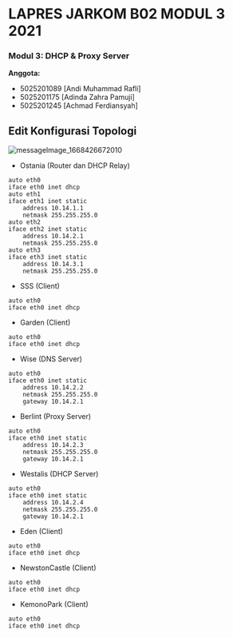 # LAPRES JARKOM B02 MODUL 3 2021  
### Modul 3: DHCP & Proxy Server
**Anggota:**
- 5025201089 	[Andi Muhammad Rafli] 
- 5025201175 	[Adinda Zahra Pamuji]
- 5025201245 	[Achmad Ferdiansyah]

## Edit Konfigurasi Topologi
![messageImage_1668426672010](https://user-images.githubusercontent.com/102727966/201653357-06f8b91b-54dc-4cc3-8ed4-becf92e849ab.jpg)

- Ostania (Router dan DHCP Relay)
```
auto eth0
iface eth0 inet dhcp
auto eth1
iface eth1 inet static
	address 10.14.1.1
	netmask 255.255.255.0
auto eth2
iface eth2 inet static
	address 10.14.2.1
	netmask 255.255.255.0
auto eth3
iface eth3 inet static
	address 10.14.3.1
	netmask 255.255.255.0
```
- SSS (Client)
```
auto eth0
iface eth0 inet dhcp
```

- Garden (Client)
```
auto eth0
iface eth0 inet dhcp
```

- Wise (DNS Server)
```
auto eth0
iface eth0 inet static
	address 10.14.2.2
	netmask 255.255.255.0
	gateway 10.14.2.1
```

- Berlint (Proxy Server)
```
auto eth0
iface eth0 inet static
	address 10.14.2.3
	netmask 255.255.255.0
	gateway 10.14.2.1
```


- Westalis (DHCP Server)
```
auto eth0
iface eth0 inet static
	address 10.14.2.4
	netmask 255.255.255.0
	gateway 10.14.2.1
```

- Eden (Client)
```
auto eth0
iface eth0 inet dhcp
```

- NewstonCastle (Client)
```
auto eth0
iface eth0 inet dhcp
```

- KemonoPark (Client)
```
auto eth0
iface eth0 inet dhcp
```
